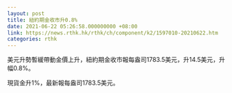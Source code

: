 ```yaml
---
layout: post
title: 紐約期金收市升0.8%
date: 2021-06-22 05:26:58.000000000 +08:00
link: https://news.rthk.hk/rthk/ch/component/k2/1597010-20210622.htm
categories: rthk
---
```


美元升勢暫緩帶動金價上升，紐約期金收市報每盎司1783.5美元，升14.5美元，升幅0.8%。

現貨金升1%，最新報每盎司1783.5美元。
